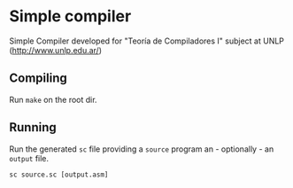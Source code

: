 # Simple compiler

Simple Compiler developed for "Teoría de Compiladores I" subject at UNLP (http://www.unlp.edu.ar/)

## Compiling

Run `make` on the root dir.

## Running

Run the generated `sc` file providing a `source` program an - optionally - an `output` file.

    sc source.sc [output.asm]